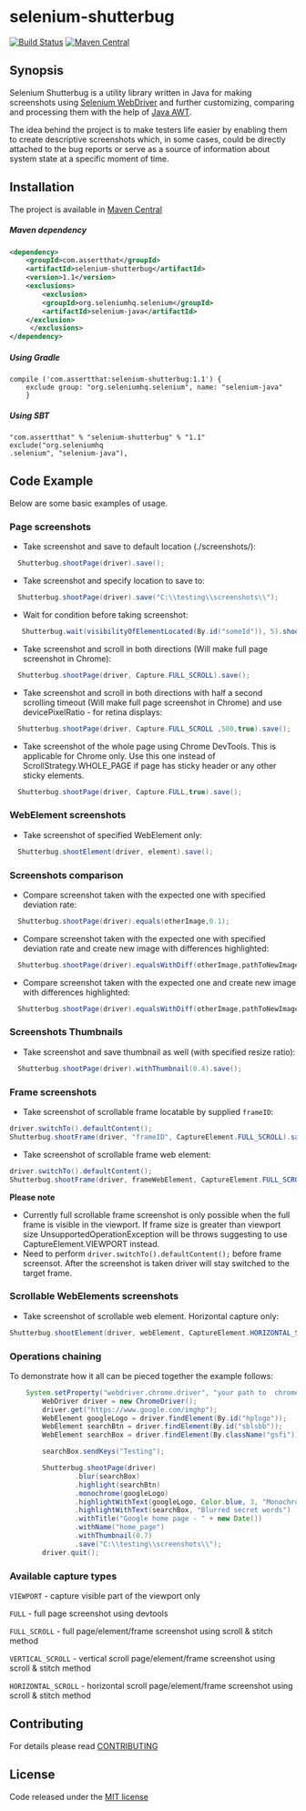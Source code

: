 # selenium-shutterbug

[![Build Status](https://travis-ci.org/assertthat/selenium-shutterbug.svg?branch=master)](https://travis-ci.org/assertthat/selenium-shutterbug)
[![Maven Central](https://maven-badges.herokuapp.com/maven-central/com.assertthat/selenium-shutterbug/badge.svg)](https://maven-badges.herokuapp.com/maven-central/com.assertthat/selenium-shutterbug)

## Synopsis

Selenium Shutterbug is a utility library written in Java for making screenshots using [Selenium WebDriver](http://www.seleniumhq.org/projects/webdriver/ "SeleniumHQ WebDriver page") and further customizing, comparing and processing them with the help of  [Java AWT](https://en.wikipedia.org/wiki/Abstract_Window_Toolkit "AWT wiki").

The idea behind the project is to make testers life easier by enabling them to create descriptive screenshots which, in some cases, could be directly attached to the bug reports or serve as a source of information about system state at a specific moment of time. 

## Installation

The project is available in [Maven Central](http://search.maven.org/#search%7Cga%7C1%7Ca%3A%22selenium-shutterbug%22 "Maven Central project location")

##### Maven dependency

```xml
<dependency>
    <groupId>com.assertthat</groupId>
    <artifactId>selenium-shutterbug</artifactId>
    <version>1.1</version>
    <exclusions>
        <exclusion>
	    <groupId>org.seleniumhq.selenium</groupId>
	    <artifactId>selenium-java</artifactId>
	</exclusion>
     </exclusions>
</dependency>

```
##### Using Gradle

```
compile ('com.assertthat:selenium-shutterbug:1.1') {
    exclude group: "org.seleniumhq.selenium", name: "selenium-java"
    }
```

##### Using SBT

```
"com.assertthat" % "selenium-shutterbug" % "1.1" exclude("org.seleniumhq
.selenium", "selenium-java"),
```

## Code Example
 
Below are some basic examples of usage.

### Page screenshots
- Take screenshot and save to default location (./screenshots/):
```java
  Shutterbug.shootPage(driver).save();
```
- Take screenshot and specify location to save to:
```java
  Shutterbug.shootPage(driver).save("C:\\testing\\screenshots\\");
```
- Wait for condition before taking screenshot:
```java
   Shutterbug.wait(visibilityOfElementLocated(By.id("someId")), 5).shootPage(driver, Capture.FULL).save();
```
- Take screenshot and scroll in both directions (Will make full page screenshot in Chrome):
```java
  Shutterbug.shootPage(driver, Capture.FULL_SCROLL).save();
```
- Take screenshot and scroll in both directions with half a second scrolling timeout (Will make full page screenshot in Chrome) and use devicePixelRatio - for retina displays:
```java
  Shutterbug.shootPage(driver, Capture.FULL_SCROLL ,500,true).save();
```
- Take screenshot of the whole page using Chrome DevTools. This is applicable for Chrome only. Use this one instead of  ScrollStrategy.WHOLE_PAGE if page has sticky header or any other sticky elements. 
```java
  Shutterbug.shootPage(driver, Capture.FULL,true).save();
```
### WebElement screenshots

- Take screenshot of specified WebElement only:
```java
  Shutterbug.shootElement(driver, element).save();
```

### Screenshots comparison

- Compare screenshot taken with the expected one with specified deviation rate:
```java
  Shutterbug.shootPage(driver).equals(otherImage,0.1);
```
- Compare screenshot taken with the expected one with specified deviation rate and create new image with differences highlighted:
```java
  Shutterbug.shootPage(driver).equalsWithDiff(otherImage,pathToNewImage,0.1);
```
- Compare screenshot taken with the expected one and create new image with differences highlighted:
```java
  Shutterbug.shootPage(driver).equalsWithDiff(otherImage,pathToNewImage);
```

### Screenshots Thumbnails
- Take screenshot and save thumbnail as well (with specified resize ratio):
```java
  Shutterbug.shootPage(driver).withThumbnail(0.4).save();
```

### Frame screenshots
- Take screenshot of scrollable frame locatable by supplied `frameID`:
```java
driver.switchTo().defaultContent();
Shutterbug.shootFrame(driver, "frameID", CaptureElement.FULL_SCROLL).save();
```

- Take screenshot of scrollable frame web element:
```java
driver.switchTo().defaultContent();
Shutterbug.shootFrame(driver, frameWebElement, CaptureElement.FULL_SCROLL).save();
```

**Please note** 
- Currently full scrollable frame screenshot is only possible when the full frame is visible in the viewport. If frame size is greater than viewport size UnsupportedOperationException will be throws suggesting to use CaptureElement.VIEWPORT instead.
- Need to perform `driver.switchTo().defaultContent();` before frame screensot. After the screenshot is taken driver will stay switched to the target frame.

### Scrollable WebElements  screenshots


- Take screenshot of scrollable web element. Horizontal capture only:
```java
Shutterbug.shootElement(driver, webElement, CaptureElement.HORIZONTAL_SCROLL).save();
```

### Operations chaining

To demonstrate how it all can be pieced together the example follows:
```java
    System.setProperty("webdriver.chrome.driver", "your path to  chromedriver.exe");
        WebDriver driver = new ChromeDriver();
        driver.get("https://www.google.com/imghp");
        WebElement googleLogo = driver.findElement(By.id("hplogo"));
        WebElement searchBtn = driver.findElement(By.id("sblsbb"));
        WebElement searchBox = driver.findElement(By.className("gsfi"));

        searchBox.sendKeys("Testing");

        Shutterbug.shootPage(driver)
                .blur(searchBox)
                .highlight(searchBtn)
                .monochrome(googleLogo)
                .highlightWithText(googleLogo, Color.blue, 3, "Monochromed logo",Color.blue, new Font("SansSerif", Font.BOLD, 20))
                .highlightWithText(searchBox, "Blurred secret words")
                .withTitle("Google home page - " + new Date())
                .withName("home_page")
                .withThumbnail(0.7)
                .save("C:\\testing\\screenshots\\");
        driver.quit();
```
### Available capture types

 `VIEWPORT` - capture visible part of the viewport only
 
 `FULL` - full page screenshot using devtools
 
 `FULL_SCROLL` - full page/element/frame screenshot using scroll & stitch method
 
 `VERTICAL_SCROLL` - vertical scroll page/element/frame screenshot using scroll
  & stitch method
  
 `HORIZONTAL_SCROLL` - horizontal scroll page/element/frame screenshot using
  scroll & stitch method

## Contributing

For details please read [CONTRIBUTING](https://github.com/assertthat/selenium-shutterbug/blob/master/CONTRIBUTING.md "CONTRIBUTING")

## License

 Code released under the [MIT license](https://github.com/assertthat/selenium-shutterbug/blob/master/LICENSE "MIT license")
